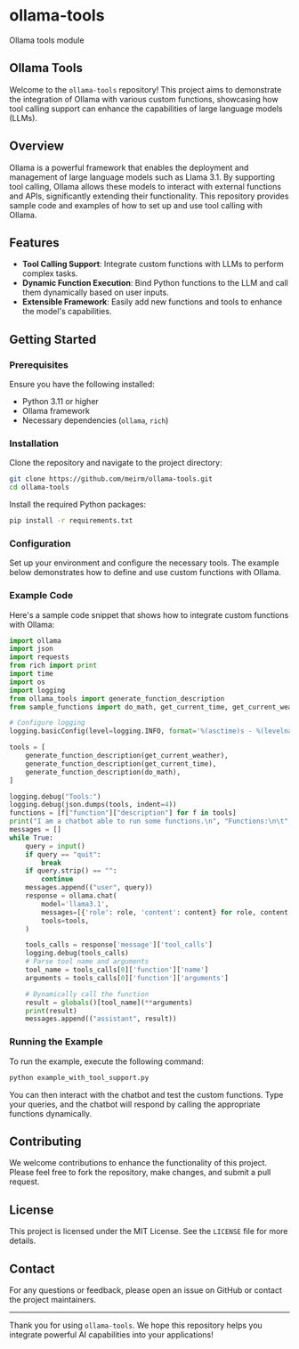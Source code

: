 # ollama-tools
Ollama tools module

## Ollama Tools

Welcome to the `ollama-tools` repository! This project aims to demonstrate the integration of Ollama with various custom functions, showcasing how tool calling support can enhance the capabilities of large language models (LLMs).

## Overview

Ollama is a powerful framework that enables the deployment and management of large language models such as Llama 3.1. By supporting tool calling, Ollama allows these models to interact with external functions and APIs, significantly extending their functionality. This repository provides sample code and examples of how to set up and use tool calling with Ollama.

## Features

- **Tool Calling Support**: Integrate custom functions with LLMs to perform complex tasks.
- **Dynamic Function Execution**: Bind Python functions to the LLM and call them dynamically based on user inputs.
- **Extensible Framework**: Easily add new functions and tools to enhance the model's capabilities.

## Getting Started

### Prerequisites

Ensure you have the following installed:

- Python 3.11 or higher
- Ollama framework
- Necessary dependencies (`ollama`, `rich`)

### Installation

Clone the repository and navigate to the project directory:

```bash
git clone https://github.com/meirm/ollama-tools.git
cd ollama-tools
```

Install the required Python packages:

```bash
pip install -r requirements.txt
```

### Configuration

Set up your environment and configure the necessary tools. The example below demonstrates how to define and use custom functions with Ollama.

### Example Code

Here's a sample code snippet that shows how to integrate custom functions with Ollama:

```python
import ollama 
import json
import requests
from rich import print
import time
import os
import logging
from ollama_tools import generate_function_description
from sample_functions import do_math, get_current_time, get_current_weather

# Configure logging
logging.basicConfig(level=logging.INFO, format='%(asctime)s - %(levelname)s - %(message)s')

tools = [
    generate_function_description(get_current_weather),
    generate_function_description(get_current_time),
    generate_function_description(do_math),
]

logging.debug("Tools:")
logging.debug(json.dumps(tools, indent=4))
functions = [f["function"]["description"] for f in tools]
print("I am a chatbot able to run some functions.\n", "Functions:\n\t", functions)
messages = []
while True:
    query = input()
    if query == "quit":
        break
    if query.strip() == "":
        continue
    messages.append(("user", query))
    response = ollama.chat(
        model='llama3.1',
        messages=[{'role': role, 'content': content} for role, content in messages],
        tools=tools,
    )

    tools_calls = response['message']['tool_calls']
    logging.debug(tools_calls)
    # Parse tool name and arguments
    tool_name = tools_calls[0]['function']['name']
    arguments = tools_calls[0]['function']['arguments']

    # Dynamically call the function
    result = globals()[tool_name](**arguments)
    print(result)
    messages.append(("assistant", result))
```

### Running the Example

To run the example, execute the following command:

```bash
python example_with_tool_support.py
```

You can then interact with the chatbot and test the custom functions. Type your queries, and the chatbot will respond by calling the appropriate functions dynamically.

## Contributing

We welcome contributions to enhance the functionality of this project. Please feel free to fork the repository, make changes, and submit a pull request.

## License

This project is licensed under the MIT License. See the `LICENSE` file for more details.

## Contact

For any questions or feedback, please open an issue on GitHub or contact the project maintainers.

---

Thank you for using `ollama-tools`. We hope this repository helps you integrate powerful AI capabilities into your applications!
